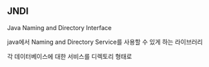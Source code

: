 ## JNDI

Java Naming and Directory Interface

java에서 Naming and Directory Service를 사용할 수 있게 하는 라이브러리

각 데이터베이스에 대한 서비스를 디렉토리 형태로 
<!--stackedit_data:
eyJoaXN0b3J5IjpbLTIwMzk4MzE4NzddfQ==
-->